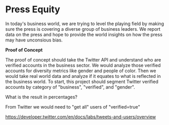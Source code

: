 # Press Equity

In today's business world, we are trying to level the playing field by making sure the press is covering a diverse group of business leaders.  We report data on the press and hope to provide the world insights on how the press may have unconsious bias.

**Proof of Concept**

The proof of concept should take the Twitter API and understand who are verified accounts in the business sector.  We would analyze those verified accounts for diversity metrics like gender and people of color.  Then we would take real world data and analyze if it equates to what is reflected in the business world.
To start, this project should segment Twitter verified accounts by category of "business", "verified", and "gender".

What is the result in percentages?

From Twitter we would need to "get all" users of "verified=true"

https://developer.twitter.com/en/docs/labs/tweets-and-users/overview
